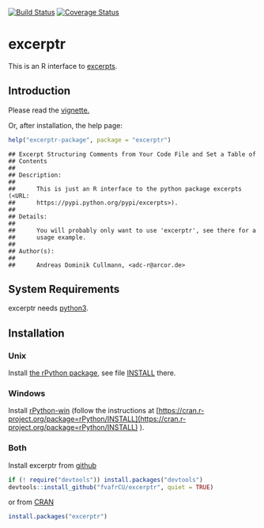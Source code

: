 <!-- README.md is generated from README.Rmd. Please edit that file -->
[![Build Status](https://travis-ci.org/fvafrCU/excerptr.svg?branch=master)](https://travis-ci.org/fvafrCU/excerptr)
[![Coverage Status](https://codecov.io/github/fvafrCU/excerptr/coverage.svg?branch=master)](https://codecov.io/github/fvafrCU/excerptr?branch=master)

# excerptr
This is an R interface to [excerpts](https://pypi.python.org/pypi/excerpts).

## Introduction

Please read the [vignette.](http://htmlpreview.github.io/?https://github.com/fvafrCU/excerptr/blob/master/inst/doc/excerptr_Introduction.html)

<!-- vignette. Either [the version on github](http://htmlpreview.github.io/?https://github.com/fvafrCU/excerptr/blob/master/inst/doc/excerptr_Introduction.html)
or [the one released on cran](https://cran.r-project.org/packages=excerptr/vignettes/excerptr_Introduction.html). -->

Or, after installation, the help page:

```r
help("excerptr-package", package = "excerptr")
```

```
## Excerpt Structuring Comments from Your Code File and Set a Table of
## Contents
## 
## Description:
## 
##      This is just an R interface to the python package excerpts (<URL:
##      https://pypi.python.org/pypi/excerpts>).
## 
## Details:
## 
##      You will probably only want to use 'excerptr', see there for a
##      usage example.
## 
## Author(s):
## 
##      Andreas Dominik Cullmann, <adc-r@arcor.de>
```

## System Requirements
excerptr needs [python3](https://www.python.org/download/releases/3.0/).

## Installation

### Unix
Install [the rPython package](https://cran.r-project.org/package=rPython), see 
file [INSTALL](https://cran.r-project.org/package=rPython/INSTALL) there.

### Windows
Install [rPython-win](https://github.com/cjgb/rPython-win)
(follow the instructions at 
[https://cran.r-project.org/package=rPython/INSTALL](https://cran.r-project.org/package=rPython/INSTALL)
).

### Both
Install excerptr from [github](https://github.com/fvafrCU/excerptr)

```r
if (! require("devtools")) install.packages("devtools")
devtools::install_github("fvafrCU/excerptr", quiet = TRUE)
```

or from [CRAN](https://cran.r-project.org/package=excerptr)

```r
install.packages("excerptr")
```

